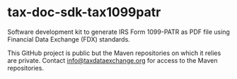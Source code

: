 # tax-doc-sdk-tax1099patr

Software development kit to generate IRS Form 1099-PATR as PDF file using Financial Data Exchange (FDX) standards.

This GitHub project is public but the Maven repositories on which it relies are private. Contact info@taxdataexchange.org for access to the Maven repositories.

